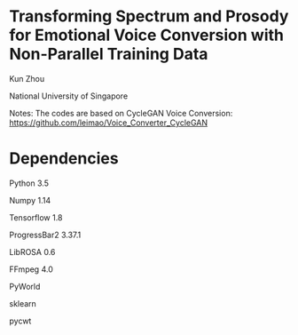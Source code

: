 # Transforming Spectrum and Prosody for Emotional Voice Conversion with Non-Parallel Training Data

Kun Zhou

National University of Singapore

Notes: 
The codes are based on CycleGAN Voice Conversion: https://github.com/leimao/Voice_Converter_CycleGAN

# Dependencies

Python 3.5

Numpy 1.14

Tensorflow 1.8

ProgressBar2 3.37.1

LibROSA 0.6

FFmpeg 4.0

PyWorld

sklearn

pycwt



